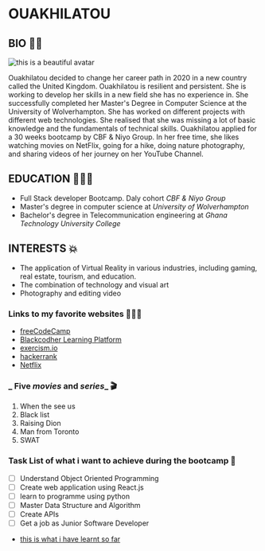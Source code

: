 # OUAKHILATOU

## BIO 🧕🏾
![this is a beautiful avatar](https://cdn-icons-png.flaticon.com/512/921/921036.png?w=900&t=st=1662733600~exp=1662734200~hmac=d575550a4d90f8a52285576977b6f2be20b569e5ea52502c35810f713ecc6b93)

Ouakhilatou decided to change her career path in 2020 in a new country called the United Kingdom. Ouakhilatou is resilient and persistent. She is working to develop her skills in a new field she has no experience in. She successfully completed her Master's Degree in Computer Science at the University of Wolverhampton. She has worked on different projects with different web technologies. She realised that she was missing a lot of basic knowledge and the fundamentals of technical skills. Ouakhilatou applied for a 30 weeks bootcamp by CBF & Niyo Group. In her free time, she likes watching movies on NetFlix, going for a hike, doing nature photography, and sharing videos of her journey on her YouTube Channel.

## EDUCATION 👩🏾‍💻

- Full Stack developer Bootcamp. Daly cohort _CBF & Niyo Group_
- Master's degree in computer science at _University of Wolverhampton_
- Bachelor's degree in Telecommunication engineering at _Ghana Technology University College_

## INTERESTS 💥

* The application of Virtual Reality in various industries, including gaming, real estate, tourism, and education.
* The combination of technology and visual art
* Photography and editing video

### Links to my favorite websites 👩🏾‍💻

* [freeCodeCamp](https://www.freecodecamp.org/settings)
* [Blackcodher Learning Platform](https://learning.blackcodher.tech/)
* [exercism.io](https://exercism.org/)
* [hackerrank](https://www.hackerrank.com/dashboard)
* [Netflix](https://www.netflix.com/gb/login?nextpage=https%3A%2F%2Fwww.netflix.com%2Fbrowse)

### **_ Five *movies* and *series*_** 🎬

1. When the see us
2. Black list
3. Raising Dion
4. Man from Toronto
5. SWAT

### Task List of what i want to achieve during the bootcamp 🎯

- [ ] Understand Object Oriented Programming
- [ ] Create web application using React.js
- [ ] learn to programme using python
- [ ] Master Data Structure and Algorithm
- [ ] Create APIs
- [ ] Get a job as Junior Software Developer

* [this is what i have learnt so far](https://github.com/black-codher-bootcamp-2022-daly/unit-01-github-fundamentals-homework-Ouakhila/blob/main/GITFUNDAMENTALS.md)